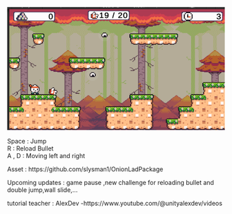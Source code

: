 <img src="./image.png">
<p>Space : Jump <br>
R : Reload Bullet <br>
  A , D : Moving left and right <br>
</p>
Asset : https://github.com/slysman1/OnionLadPackage
<p>Upcoming updates : game pause ,new challenge for reloading bullet and double jump,wall slide,...</p>
<p>tutorial teacher : AlexDev -https://www.youtube.com/@unityalexdev/videos </p>
